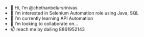 - 👋 Hi, I’m @chethanbelursrinivas
- 👀 I’m interested in Selenium Automation role using Java, SQL
- 🌱 I’m currently learning API Automation
- 💞️ I’m looking to collaborate on...
- 📫 reach me by dailing 8861952143

<!---
chethanbelursrinivas/chethanbelursrinivas is a ✨ special ✨ repository because its `README.md` (this file) appears on your GitHub profile.
You can click the Preview link to take a look at your changes.
--->
